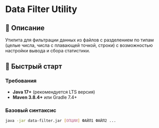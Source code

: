 # Data Filter Utility

## 📌 Описание
Утилита для фильтрации данных из файлов с разделением по типам (целые числа, числа с плавающей точкой, строки) с возможностью настройки вывода и сбора статистики.

## 🚀 Быстрый старт

### Требования
- **Java 17+** (рекомендуется LTS версия)
- **Maven 3.8.4+** или Gradle 7.4+

### Базовый синтаксис
```bash
java -jar data-filter.jar [ОПЦИИ] ФАЙЛ1 ФАЙЛ2 ...
